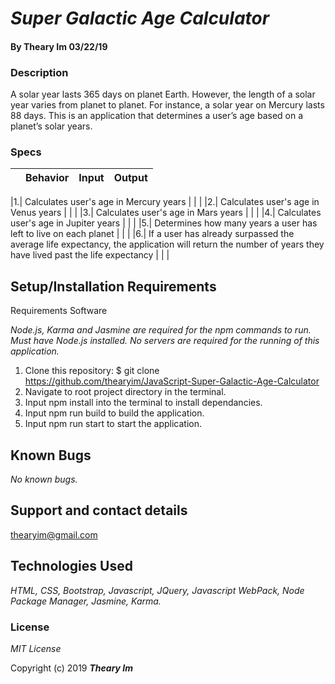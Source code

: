 
# _Super Galactic Age Calculator_

#### By **Theary Im** 03/22/19

### Description

A solar year lasts 365 days on planet Earth. However, the length of a solar year varies from planet to planet. For instance, a solar year on Mercury lasts 88 days. This is an application that determines a user’s age based on a planet’s solar years.

### Specs

|| Behavior  | Input  | Output  |
|---|---|---|---|

|1.| Calculates user's age in Mercury years |  |  |
|2.| Calculates user's age in Venus years |    |   |
|3.| Calculates user's age in Mars years |  |  |
|4.| Calculates user's age in Jupiter years |    |  |
|5.| Determines how many years a user has left to live on each planet |  |  |
|6.| If a user has already surpassed the average life expectancy, the application will return the number of years they have lived past the life expectancy |    |  |

## Setup/Installation Requirements

Requirements Software

_Node.js, Karma and Jasmine are required for the npm commands to run. Must have Node.js installed. No servers are required for the running of this application._

1. Clone this repository: $ git clone https://github.com/thearyim/JavaScript-Super-Galactic-Age-Calculator
2. Navigate to root project directory in the terminal.
3. Input npm install into the terminal to install dependancies.
4. Input npm run build to build the application.
5. Input npm run start to start the application.

## Known Bugs

_No known bugs._

## Support and contact details

 thearyim@gmail.com

## Technologies Used

_HTML, CSS, Bootstrap, Javascript, JQuery, Javascript WebPack, Node Package Manager, Jasmine, Karma._

### License

*MIT License*

Copyright (c) 2019 **_Theary Im_**
